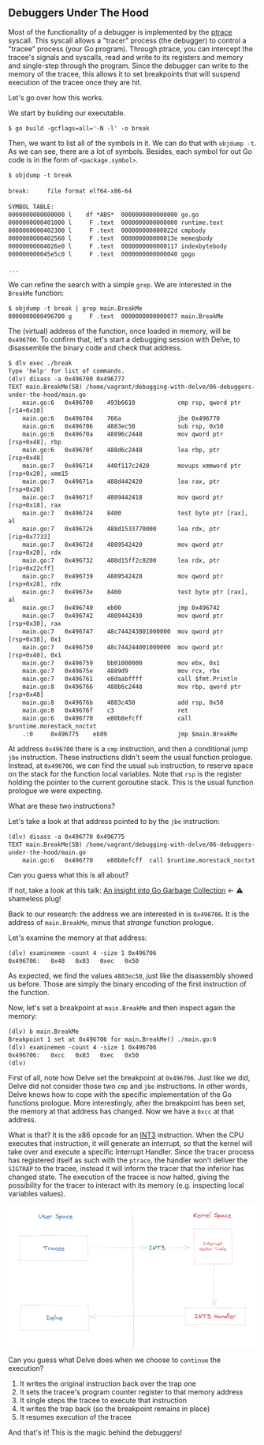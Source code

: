 
## Debuggers Under The Hood

Most of the functionality of a debugger is implemented by the
[ptrace][ptrace] syscall. This syscall allows a "tracer" process (the
debugger) to control a "tracee" process (your Go program). Through ptrace,
you can intercept the tracee's signals and syscalls, read and write to its
registers and memory and single-step through the program.
Since the debugger can write to the memory of the tracee, this allows it to set
breakpoints that will suspend execution of the tracee once they are hit.

Let's go over how this works.

We start by building our executable.

```
$ go build -gcflags=all='-N -l' -o break
```

Then, we want to list all of the symbols in it. We can do that with
`objdump -t`. As we can see, there are a lot of symbols. Besides, each symbol
for out Go code is in the form of `<package.symbol>`.

```
$ objdump -t break

break:     file format elf64-x86-64

SYMBOL TABLE:
0000000000000000 l    df *ABS*	0000000000000000 go.go
0000000000401000 l     F .text	0000000000000000 runtime.text
0000000000402300 l     F .text	000000000000022d cmpbody
0000000000402560 l     F .text	000000000000013e memeqbody
00000000004026e0 l     F .text	0000000000000117 indexbytebody
000000000045e5c0 l     F .text	0000000000000040 gogo

...

```

We can refine the search with a simple `grep`. We are interested in the
`BreakMe` function:

```
$ objdump -t break | grep main.BreakMe
0000000000496700 g     F .text	0000000000000077 main.BreakMe
```

The (virtual) address of the function, once loaded in memory, will be
`0x496700`.
To confirm that, let's start a debugging session with Delve, to disassemble the
binary code and check that address.

```
$ dlv exec ./break
Type 'help' for list of commands.
(dlv) disass -a 0x496700 0x496777
TEXT main.BreakMe(SB) /home/vagrant/debugging-with-delve/06-debuggers-under-the-hood/main.go
	main.go:6	0x496700	493b6610			cmp rsp, qword ptr [r14+0x10]
	main.go:6	0x496704	766a				jbe 0x496770
	main.go:6	0x496706	4883ec50			sub rsp, 0x50
	main.go:6	0x49670a	48896c2448			mov qword ptr [rsp+0x48], rbp
	main.go:6	0x49670f	488d6c2448			lea rbp, ptr [rsp+0x48]
	main.go:7	0x496714	440f117c2420		movups xmmword ptr [rsp+0x20], xmm15
	main.go:7	0x49671a	488d442420			lea rax, ptr [rsp+0x20]
	main.go:7	0x49671f	4889442418			mov qword ptr [rsp+0x18], rax
	main.go:7	0x496724	8400				test byte ptr [rax], al
	main.go:7	0x496726	488d1533770000		lea rdx, ptr [rip+0x7733]
	main.go:7	0x49672d	4889542420			mov qword ptr [rsp+0x20], rdx
	main.go:7	0x496732	488d15ff2c0200		lea rdx, ptr [rip+0x22cff]
	main.go:7	0x496739	4889542428			mov qword ptr [rsp+0x28], rdx
	main.go:7	0x49673e	8400				test byte ptr [rax], al
	main.go:7	0x496740	eb00				jmp 0x496742
	main.go:7	0x496742	4889442430			mov qword ptr [rsp+0x30], rax
	main.go:7	0x496747	48c744243801000000	mov qword ptr [rsp+0x38], 0x1
	main.go:7	0x496750	48c744244001000000	mov qword ptr [rsp+0x40], 0x1
	main.go:7	0x496759	bb01000000			mov ebx, 0x1
	main.go:7	0x49675e	4889d9				mov rcx, rbx
	main.go:7	0x496761	e8daabffff			call $fmt.Println
	main.go:8	0x496766	488b6c2448			mov rbp, qword ptr [rsp+0x48]
	main.go:8	0x49676b	4883c450			add rsp, 0x50
	main.go:8	0x49676f	c3					ret
	main.go:6	0x496770	e80b8efcff			call $runtime.morestack_noctxt
	.:0		0x496775	eb89					jmp $main.BreakMe
```

At address `0x496700` there is a `cmp` instruction, and then a conditional jump
`jbe` instruction. These instructions didn't seem the usual function prologue.
Instead, at `0x496706`, we can find the usual `sub` instruction, to reserve
space on the stack for the function local variables. Note that `rsp` is the
register holding the pointer to the current goroutine stack. This is the usual
function prologue we were expecting.

What are these two instructions?

Let's take a look at that address pointed to by the `jbe` instruction:

```
(dlv) disass -a 0x496770 0x496775
TEXT main.BreakMe(SB) /home/vagrant/debugging-with-delve/06-debuggers-under-the-hood/main.go
	main.go:6	0x496770	e80b8efcff	call $runtime.morestack_noctxt
```

Can you guess what this is all about?

If not, take a look at this talk: [An insight into Go Garbage Collection](https://www.youtube.com/watch?v=etRF1Cpx5Ok) <- ⚠️ shameless plug!

Back to our research: the address we are interested in is `0x496706`.
It is the address of `main.BreakMe`, minus that *strange* function prologue.

Let's examine the memory at that address:

```
(dlv) examinemem -count 4 -size 1 0x496706
0x496706:   0x48   0x83   0xec   0x50
```

As expected, we find the values `4883ec50`, just like the disassembly showed us
before. Those are simply the binary encoding of the first instruction of the
function.

Now, let's set a breakpoint at `main.BreakMe` and then inspect again the
memory:

```
(dlv) b main.BreakMe
Breakpoint 1 set at 0x496706 for main.BreakMe() ./main.go:6
(dlv) examinemem -count 4 -size 1 0x496706
0x496706:   0xcc   0x83   0xec   0x50   
(dlv) 
```

First of all, note how Delve set the breakpoint at `0x496706`. Just like we
did, Delve did not consider those two `cmp` and `jbe` instructions.
In other words, Delve knows how to cope with the specific implementation of the
Go functions prologue.
More interestingly, after the breakpoint has been set, the memory at that
address has changed. Now we have a `0xcc` at that address.

What is that? It is the x86 opcode for an [INT3] instruction. When the CPU
executes that instruction, it will generate an interrupt, so that the kernel
will take over and execute a specific Interrupt Handler.
Since the tracer process has registered itself as such with the `ptrace`, the
handler won't deliver the `SIGTRAP` to the tracee, instead it will inform the
tracer that the inferior has changed state.
The execution of the tracee is now halted, giving the possibility for the
tracer to interact with its memory (e.g. inspecting local variables values).

<div align="center">
<img width="800" src="../assets/int3-handler.png">
</div>

Can you guess what Delve does when we choose to `continue` the execution?

1. It writes the original instruction back over the trap one
1. It sets the tracee's program counter register to that memory address
1. It single steps the tracee to execute that instruction
1. It writes the trap back (so the breakpoint remains in place)
1. It resumes execution of the tracee

And that's it! This is the magic behind the debuggers!

[ptrace]: http://man7.org/linux/man-pages/man2/ptrace.2.html
[INT3]: https://en.wikipedia.org/wiki/INT_(x86_instruction)